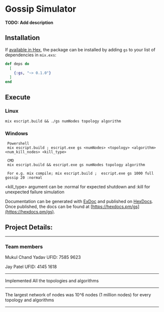 # Gossip Simulator

**TODO: Add description**

## Installation

If [available in Hex](https://hex.pm/docs/publish), the package can be installed
by adding `gs` to your list of dependencies in `mix.exs`:

```elixir
def deps do
  [
    {:gs, "~> 0.1.0"}
  ]
end
```

## Execute

### Linux

    mix escript.build && ./gs numNodes topology algorithm

### Windows
     Powershell
     mix escript.build ; escript.exe gs <numNodes> <topology> <algorithm> <num_kill_nodes> <kill_type>

     CMD
     mix escript.build && escript.exe gs numNodes topology algorithm

     For e.g. mix compile; mix escript.build ;  escript.exe gs 1000 full gossip 20 :normal

<kill_type> argument can be :normal for expected shutdown and :kill for unexpected failure simulation


Documentation can be generated with [ExDoc](https://github.com/elixir-lang/ex_doc)
and published on [HexDocs](https://hexdocs.pm). Once published, the docs can
be found at [https://hexdocs.pm/gs](https://hexdocs.pm/gs).

## Project Details:

---

### Team members

Mukul Chand Yadav
UFID: 7585 9623

Jay Patel
UFID: 4145 1618

---

Implemented All the topologies and algorithms

---

The largest network of nodes was 10^6 nodes (1 million nodes) for every topology and algorithms

---
